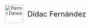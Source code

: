 <p align="center">
  <img
    src="https://emoji.gg/assets/emoji/7333-parrotdance.gif"
    alt="Parrot Dance"
    height="60"
    style="vertical-align: middle; margin-right: 10px;"
  />
  <span style="font-size: 24px; vertical-align: middle;">Dídac Fernández</span>
</p>

